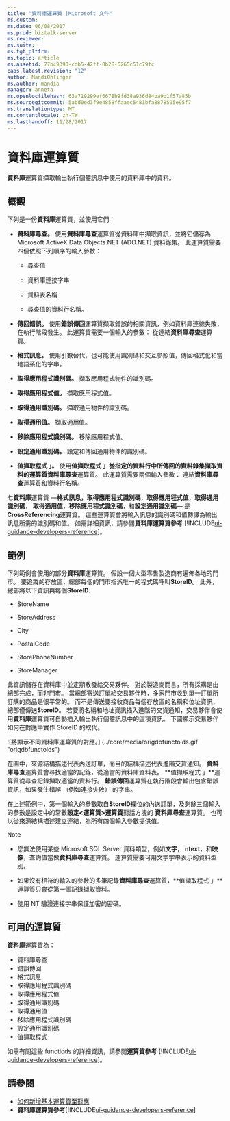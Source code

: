 ```yaml
---
title: "資料庫運算質 |Microsoft 文件"
ms.custom: 
ms.date: 06/08/2017
ms.prod: biztalk-server
ms.reviewer: 
ms.suite: 
ms.tgt_pltfrm: 
ms.topic: article
ms.assetid: 77bc9390-cdb5-42ff-8b28-6265c51c79fc
caps.latest.revision: "12"
author: MandiOhlinger
ms.author: mandia
manager: anneta
ms.openlocfilehash: 63a719299ef6678b9fd38a936d84ba9b1f57a85b
ms.sourcegitcommit: 5abd0ed3f9e4858ffaaec5481bfa8878595e95f7
ms.translationtype: MT
ms.contentlocale: zh-TW
ms.lasthandoff: 11/28/2017
---
```

# <a name="database-functoids"></a>資料庫運算質
**資料庫**運算質擷取輸出執行個體訊息中使用的資料庫中的資料。 

## <a name="overview"></a>概觀
下列是一份**資料庫**運算質，並使用它們：  
  
-   **資料庫尋查。** 使用**資料庫尋查**運算質從資料庫中擷取資訊，並將它儲存為 Microsoft ActiveX Data Objects.NET (ADO.NET) 資料錄集。 此運算質需要四個依照下列順序的輸入參數：  
  
    -   尋查值  
  
    -   資料庫連接字串  
  
    -   資料表名稱  
  
    -   尋查值的資料行名稱。  
  
-   **傳回錯誤。** 使用**錯誤傳回**運算質擷取錯誤的相關資訊，例如資料庫連線失敗，在執行階段發生。 此運算質需要一個輸入的參數： 從連結**資料庫尋查**運算質。  
  
-   **格式訊息。** 使用引數替代，也可能使用識別碼和交互參照值，傳回格式化和當地語系化的字串。  
  
-   **取得應用程式識別碼。** 擷取應用程式物件的識別碼。  
  
-   **取得應用程式值。** 擷取應用程式值。  
  
-   **取得通用識別碼。** 擷取通用物件的識別碼。  
  
-   **取得通用值。** 擷取通用值。  
  
-   **移除應用程式識別碼。** 移除應用程式值。  
  
-   **設定通用識別碼。** 設定和傳回通用物件的識別碼。  
  
-   **值擷取程式 」。** 使用**值擷取程式 」**從指定的資料行中所傳回的資料錄集擷取資料的運算質**資料庫尋查**運算質。 此運算質需要兩個輸入參數： 連結**資料庫尋查**運算質和資料行名稱。  
  
 七**資料庫**運算質 —**格式訊息，取得應用程式識別碼**，**取得應用程式值**，**取得通用識別碼**， **取得通用值**，**移除應用程式識別碼**，和**設定通用識別碼**— 是**CrossReferencing**運算質。 這些運算質會將輸入訊息的識別碼和值轉譯為輸出訊息所需的識別碼和值。 如需詳細資訊，請參閱**資料庫運算質參考** [!INCLUDE[ui-guidance-developers-reference](../includes/ui-guidance-developers-reference.md)]。 

## <a name="example"></a>範例  
 下列範例會使用的部分**資料庫**運算質。 假設一個大型零售製造商有遍佈各地的門市。 要追蹤的存放區，總部每個的門市指派唯一的程式碼呼叫**StoreID**。 此外，總部將以下資訊與每個**StoreID**:  
  
-   StoreName  
  
-   StoreAddress  
  
-   City  
  
-   PostalCode  
  
-   StorePhoneNumber  
  
-   StoreManager  
  
 此資訊儲存在資料庫中並定期散發給交易夥伴。 對於製造商而言，所有採購是由總部完成，而非門市。 當總部寄送訂單給交易夥伴時，多家門市收到單一訂單所訂購的商品是很平常的。 而不是傳送要接收商品每個存放區的名稱和位址資訊，總部僅傳送**StoreID**。 若要將名稱和地址資訊插入進階的交貨通知，交易夥伴會使用**資料庫**運算質可自動插入輸出執行個體訊息中的這項資訊。 下圖顯示交易夥伴如何在對應中實作 StoreID 的取代。  
  
 ![將顯示不同資料庫運算質的對應。] (../core/media/origdbfunctoids.gif "origdbfunctoids")  
  
 在圖中，來源結構描述代表內送訂單，而目的結構描述代表進階交貨通知。 **資料庫尋查**運算質會尋找適當的記錄，從適當的資料庫資料表。 **值擷取程式 」**運算質從尋查記錄擷取適當的資料行。 **錯誤傳回**運算質在執行階段會輸出包含錯誤資訊，如果發生錯誤 （例如連接失敗） 的字串。  
  
 在上述範例中，第一個輸入的參數取自**StoreID**欄位的內送訂單，及剩餘三個輸入的參數是設定中的常數**設定\<運算質\>運算質**對話方塊的 **資料庫尋查**運算質。 也可以從來源結構描述建立連結，為所有四個輸入參數提供值。  
  
> [!NOTE]
>  * 您無法使用某些 Microsoft SQL Server 資料類型，例如**文字**， **ntext**，和**映像**，查詢值當做**資料庫尋查**運算質。 運算質需要可用文字字串表示的資料型別。  
>
>  * 如果沒有相符的輸入的參數的多筆記錄**資料庫尋查**運算質，**值擷取程式 」**運算質只會從第一個記錄擷取資料。  
>
>  * 使用 NT 驗證連接字串保護加密的密碼。  

## <a name="available-functoids"></a>可用的運算質  
 **資料庫**運算質為： 

* 資料庫尋查
* 錯誤傳回
* 格式訊息
* 取得應用程式識別碼
* 取得應用程式值
* 取得通用識別碼
* 取得通用值
* 移除應用程式識別碼
* 設定通用識別碼
* 值擷取程式

如需有關這些 functiods 的詳細資訊，請參閱**運算質參考** [!INCLUDE[ui-guidance-developers-reference](../includes/ui-guidance-developers-reference.md)]。

## <a name="see-also"></a>請參閱  
-  [如何新增基本運算質至對應](../core/how-to-add-basic-functoids-to-a-map.md)   
-  **資料庫運算質參考**[!INCLUDE[ui-guidance-developers-reference](../includes/ui-guidance-developers-reference.md)]